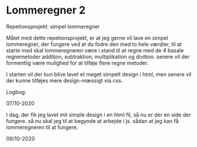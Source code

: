 # Lommeregner 2
Repetionsprojekt: simpel lommeregner


Målet med dette repetionsprojekt, er at jeg gerne vil lave en simpel lommeregner, der fungere
ved at du fodre den med to hele værdier, til at starte med skal lommeregneren være i stand til 
at regne med de 4 basale regnemetoder addition, subtraktion, multiplikation og divition. 
senere vil der formentlig være mulighed for at tilføje flere regne metoder. 

I starten vil der kun blive lavet et meget simpelt design i html, men senere vil der kunne tilføjes
mere design-mæssigt via css. 


Logbog:

07/10-2020

I dag, der fik jeg lavet mit simple design i en html fil, så nu er der en side der fungere. 
så nu skal jeg til at begynde at arbejde i js. sådan at jeg kan få lommeregneren til at fungere. 

09/10-2020

